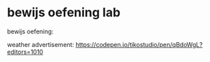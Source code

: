 # bewijs oefening lab

bewijs oefening:

weather advertisement: https://codepen.io/tikostudio/pen/qBdoWgL?editors=1010